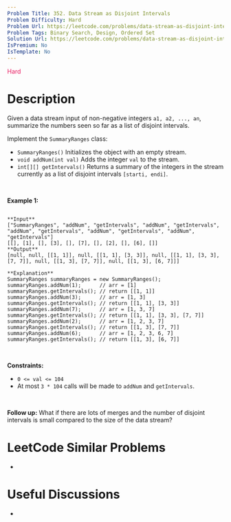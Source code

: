 ```yaml
---
Problem Title: 352. Data Stream as Disjoint Intervals
Problem Difficulty: Hard
Problem Url: https://leetcode.com/problems/data-stream-as-disjoint-intervals/
Problem Tags: Binary Search, Design, Ordered Set
Solution Url: https://leetcode.com/problems/data-stream-as-disjoint-intervals/solution/
IsPremium: No
IsTemplate: No
---
```


<span style="color: rgb(233, 30, 99);">Hard</span>

# Description

Given a data stream input of non-negative integers `a1, a2, ..., an`, summarize the numbers seen so far as a list of disjoint intervals.


Implement the `SummaryRanges` class:


* `SummaryRanges()` Initializes the object with an empty stream.
* `void addNum(int val)` Adds the integer `val` to the stream.
* `int[][] getIntervals()` Returns a summary of the integers in the stream currently as a list of disjoint intervals `[starti, endi]`.


 


**Example 1:**



```

**Input**
["SummaryRanges", "addNum", "getIntervals", "addNum", "getIntervals", "addNum", "getIntervals", "addNum", "getIntervals", "addNum", "getIntervals"]
[[], [1], [], [3], [], [7], [], [2], [], [6], []]
**Output**
[null, null, [[1, 1]], null, [[1, 1], [3, 3]], null, [[1, 1], [3, 3], [7, 7]], null, [[1, 3], [7, 7]], null, [[1, 3], [6, 7]]]

**Explanation**
SummaryRanges summaryRanges = new SummaryRanges();
summaryRanges.addNum(1);      // arr = [1]
summaryRanges.getIntervals(); // return [[1, 1]]
summaryRanges.addNum(3);      // arr = [1, 3]
summaryRanges.getIntervals(); // return [[1, 1], [3, 3]]
summaryRanges.addNum(7);      // arr = [1, 3, 7]
summaryRanges.getIntervals(); // return [[1, 1], [3, 3], [7, 7]]
summaryRanges.addNum(2);      // arr = [1, 2, 3, 7]
summaryRanges.getIntervals(); // return [[1, 3], [7, 7]]
summaryRanges.addNum(6);      // arr = [1, 2, 3, 6, 7]
summaryRanges.getIntervals(); // return [[1, 3], [6, 7]]

```

 


**Constraints:**


* `0 <= val <= 104`
* At most `3 * 104` calls will be made to `addNum` and `getIntervals`.


 


**Follow up:** What if there are lots of merges and the number of disjoint intervals is small compared to the size of the data stream?




# LeetCode Similar Problems

- []()

# Useful Discussions

- []()
